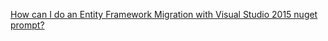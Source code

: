 [How can I do an Entity Framework Migration with Visual Studio 2015 nuget prompt?](https://stackoverflow.com/questions/30851344/how-can-i-do-an-entity-framework-migration-with-visual-studio-2015-nuget-prompt)